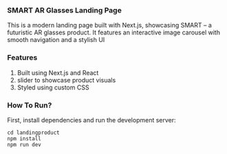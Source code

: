  ###  SMART AR Glasses Landing Page

 This is a modern landing page built with Next.js, showcasing SMART – a futuristic AR glasses product. It features an interactive image carousel with smooth navigation and a stylish UI

 ### Features
 1. Built using Next.js and React
 2. slider to showcase product visuals
 3. Styled using custom CSS

 ### How To Run?
 First, install dependencies and run the development server:

 ```
 cd landingproduct
 npm install
 npm run dev
 